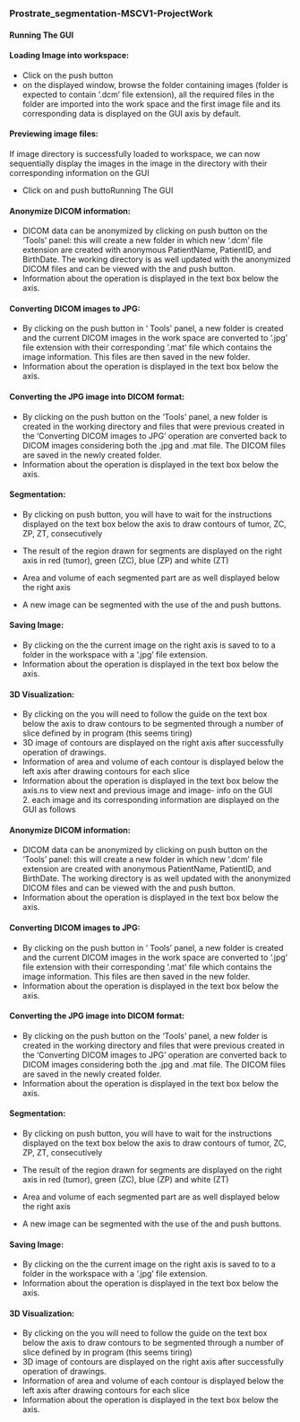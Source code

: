 ### Prostrate_segmentation-MSCV1-ProjectWork ###

#### Running The GUI ####

#### Loading Image into workspace: ####
   - Click on the  push button 
   - on the displayed window,  browse the folder containing images (folder is expected to contain ‘.dcm’ file extension), all the required files in the folder are imported into the work space and the first image file  and its corresponding data is displayed on the GUI axis by default.

#### Previewing image files: ####
If image directory is successfully loaded to workspace, we can now sequentially display the 	images in the image in the directory with their corresponding information on the GUI
   - Click on  and    push buttoRunning The GUI

#### Anonymize DICOM information: ####
  - DICOM data can be anonymized by clicking on   push button on the ‘Tools’ panel:
	this will create a new folder in which new ‘.dcm’ file extension are created with anonymous  	PatientName, PatientID, and BirthDate. The working directory is as well updated with the 	anonymized DICOM files and can be viewed with the  and  push button.
   - Information about the operation is displayed in the text box below the axis.

#### Converting DICOM images to JPG: ####
   - By clicking on the  push button in ‘ Tools’ panel, a new folder is created and the current DICOM images in the work space are converted to ‘.jpg’ file extension with their corresponding ‘.mat’ file which contains the image information. This files are then saved in the new folder.
   - Information about the operation is displayed in the text box below the axis.


#### Converting the JPG image into DICOM format: ####
   - By clicking on the  push button on the ‘Tools’ panel, a new folder is created in the working directory and files that were previous created in the ‘Converting DICOM images to JPG’ operation are converted back to DICOM images considering both the .jpg and .mat file. The DICOM files are saved in the newly created folder.
   - Information about the operation is displayed in the text box below the axis.

#### Segmentation: ####
   - By clicking on   push button, you will have to wait for the instructions displayed on the text box below the axis to draw contours of tumor, ZC, ZP, ZT, consecutively
   - The result of the region drawn for segments are displayed on the right axis in red (tumor), green (ZC), blue (ZP) and white (ZT) 
					
   - Area and volume of each segmented part are as well displayed below the right axis 
					
  - A new image can be segmented with the use of the  and  push buttons.

#### Saving Image: ####
   - By clicking on the  the current image on the right axis is saved to to a folder in the workspace with a ‘.jpg’ file extension.
   - Information about the operation is displayed in the text box below the axis.

#### 3D Visualization: ####
   - By clicking on the  you will need to follow the guide on the text box below the axis to draw contours to be segmented through a number of slice defined by in program (this seems tiring) 
   - 3D image of contours are displayed on the right axis after successfully operation of drawings.
   - Information of area and volume of each contour is displayed below the left axis after drawing contours for each slice
   - Information about the operation is displayed in the text box below the axis.ns to view next and previous image and image- info on the GUI            
    2. each image and its corresponding information are displayed on the GUI as follows
       

#### Anonymize DICOM information: ####
  - DICOM data can be anonymized by clicking on   push button on the ‘Tools’ panel:
	this will create a new folder in which new ‘.dcm’ file extension are created with anonymous  	PatientName, PatientID, and BirthDate. The working directory is as well updated with the 	anonymized DICOM files and can be viewed with the  and  push button.
   - Information about the operation is displayed in the text box below the axis.

#### Converting DICOM images to JPG: ####
   - By clicking on the  push button in ‘ Tools’ panel, a new folder is created and the current DICOM images in the work space are converted to ‘.jpg’ file extension with their corresponding ‘.mat’ file which contains the image information. This files are then saved in the new folder.
   - Information about the operation is displayed in the text box below the axis.


 #### Converting the JPG image into DICOM format: ####
   - By clicking on the  push button on the ‘Tools’ panel, a new folder is created in the working directory and files that were previous created in the ‘Converting DICOM images to JPG’ operation are converted back to DICOM images considering both the .jpg and .mat file. The DICOM files are saved in the newly created folder.
   - Information about the operation is displayed in the text box below the axis.

#### Segmentation: ####
   - By clicking on   push button, you will have to wait for the instructions displayed on the text box below the axis to draw contours of tumor, ZC, ZP, ZT, consecutively
   - The result of the region drawn for segments are displayed on the right axis in red (tumor), green (ZC), blue (ZP) and white (ZT) 
					
   - Area and volume of each segmented part are as well displayed below the right axis 
					
   - A new image can be segmented with the use of the  and  push buttons.

#### Saving Image: ####
   - By clicking on the  the current image on the right axis is saved to to a folder in the workspace with a ‘.jpg’ file extension.
   - Information about the operation is displayed in the text box below the axis.

#### 3D Visualization: ####
   - By clicking on the  you will need to follow the guide on the text box below the axis to draw contours to be segmented through a number of slice defined by in program (this seems tiring) 
   - 3D image of contours are displayed on the right axis after successfully operation of drawings.
   - Information of area and volume of each contour is displayed below the left axis after drawing contours for each slice
   - Information about the operation is displayed in the text box below the axis.
